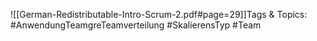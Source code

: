 
![[German-Redistributable-Intro-Scrum-2.pdf#page=29]]Tags & Topics:
   #AnwendungTeamgreTeamverteilung
   #SkalierensTyp
   #Team